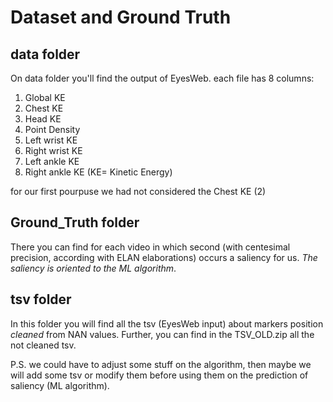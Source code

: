 # Dataset and Ground Truth

## data folder
On data folder you'll find the output of EyesWeb. each file has 8 columns:
1. Global KE
2. Chest KE
3. Head KE
4. Point Density
5. Left wrist KE
6. Right wrist KE
7. Left ankle KE
8. Right ankle KE
(KE= Kinetic Energy)

for our first pourpuse we had not considered the Chest KE (2) 

## Ground_Truth folder
There you can find for each video in which second (with centesimal precision, according with ELAN elaborations) occurs a saliency for us. 
*The saliency is oriented to the ML algorithm*.

## tsv folder
In this folder you will find all the tsv (EyesWeb input) about markers position *cleaned* from NAN values. 
Further, you can find in the TSV_OLD.zip all the not cleaned tsv.

P.S. we could have to adjust some stuff on the algorithm, then maybe we will add some tsv or modify them before using them on the prediction of saliency (ML algorithm).
